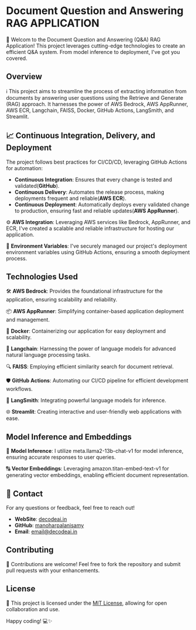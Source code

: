 # Document Question and Answering RAG APPLICATION

🚀 Welcom to the Document Question and Answering (Q&A) RAG Application! This project leverages cutting-edge technologies to create an efficient Q&A system. From model inference to deployment, I've got you covered.

## Overview

ℹ️ This project aims to streamline the process of extracting information from documents by answering user questions using the Retrieve and Generate (RAG) approach. It harnesses the power of AWS Bedrock, AWS AppRunner, AWS ECR, Langchain, FAISS, Docker, GitHub Actions, LangSmith, and Streamlit.

## 📈 Continuous Integration, Delivery, and Deployment

The project follows best practices for CI/CD/CD, leveraging GitHub Actions for automation:

- **Continuous Integration**: Ensures that every change is tested and validated(**GitHub**).
- **Continuous Delivery**: Automates the release process, making deployments frequent and reliable(**AWS ECR**).
- **Continuous Deployment**: Automatically deploys every validated change to production, ensuring fast and reliable updates(**AWS AppRunner**).


⚙️ **AWS Integration**: Leveraging AWS services like Bedrock, AppRunner, and ECR, I've created a scalable and reliable infrastructure for hosting our application.

🔑 **Environment Variables**: I've securely managed our project's deployment environment variables using GitHub Actions, ensuring a smooth deployment process.

## Technologies Used

🛠️ **AWS Bedrock**: Provides the foundational infrastructure for the application, ensuring scalability and reliability.

📦 **AWS AppRunner**: Simplifying container-based application deployment and management.

🐳 **Docker**: Containerizing our application for easy deployment and scalability.

🤖 **Langchain**: Harnessing the power of language models for advanced natural language processing tasks.

🔍 **FAISS**: Employing efficient similarity search for document retrieval.

🛡️ **GitHub Actions**: Automating our CI/CD pipeline for efficient development workflows.

🔗 **LangSmith**: Integrating powerful language models for inference.

🌐 **Streamlit**: Creating interactive and user-friendly web applications with ease.

## Model Inference and Embeddings

🧠 **Model Inference**: I utilize meta.llama2-13b-chat-v1 for model inference, ensuring accurate responses to user queries.

🔠 **Vector Embeddings**: Leveraging amazon.titan-embed-text-v1 for generating vector embeddings, enabling efficient document representation.

## 📧 Contact

For any questions or feedback, feel free to reach out!

- **WebSite**: [decodeai.in](https://decodeai.in)
- **GitHub**: [manoharpalanisamy](https://github.com/manoharpalanisamy)
- **Email**: [email@decodeai.in](mailto📧email@decodeai.in)

## Contributing

🤝 Contributions are welcome! Feel free to fork the repository and submit pull requests with your enhancements.

## License

📄 This project is licensed under the [MIT License](LICENSE), allowing for open collaboration and use.

Happy coding! 💻✨
